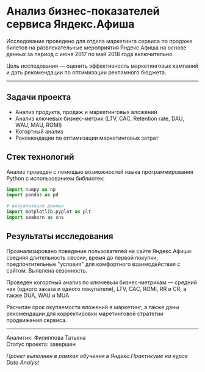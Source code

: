 # Анализ бизнес-показателей сервиса Яндекс.Афиша
Исследование проведено для отдела маркетинга сервиса по продаже билетов на развлекательные мероприятия Яндекс.Афиша на основе данных за период с июня 2017 по май 2018 года включительно.  
  
Цель исследования — оценить эффективность маркетинговых кампаний и дать рекомендации по оптимизации рекламного бюджета.  
____
## Задачи проекта
* Анализ продукта, продаж и маркетинговых вложений  
* Анализ ключевых бизнес-метрик (LTV, CAC, Retention rate, DAU, WAU, MAU, ROMI)  
* Когортный анализ   
* Рекомендации по оптимизации маркетинговых затрат  

## Стек технологий
Анализ проведен с помощью возможностей языка программирования Python с использованием библиотек:
```python
import numpy as np
import pandas as pd

# визуализация данных
import matplotlib.pyplot as plt
import seaborn as sns
```
## Результаты исследования
Проанализировано поведение пользователей на сайте Яндекс.Афиши: средняя длительность сессии, время до первой покупки, предпочтительные "условия" для комфортного взаимодействия с сайтом. Выявлена сезонность.    
  
Проведен когортный анализ по ключевым бизнес-метрикам — средний чек (одного заказа и одного покупателя), LTV, CAC, ROMI, RR и CR, а также DUA, WAU и MUA 
  
Расчитан срок окупаемости вложений в маркетинг, а также даны рекомендации для корректировки маретинговой стратегии продвижения сервиса.  
_____
Аналитик: Филиппова Татьяна  
Статус проекта: завершен

*Проект выполнен в рамках обучения в Яндекс.Практикуме на курсе Data Analyst*
